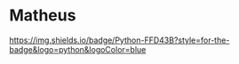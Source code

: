 # Matheus
https://img.shields.io/badge/Python-FFD43B?style=for-the-badge&logo=python&logoColor=blue
